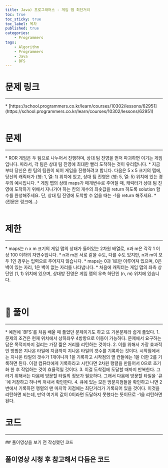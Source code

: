 ```yaml
---
title: Java) 프로그래머스 - 게임 맵 최단거리
toc: true
toc_sticky: true
toc_label: 목차
published: true
categories:
    - Programmers
tags:
    - Algorithm
    - Programmers
    - Java
    - BFS
---
```


# 문제 링크
<hr>
* [https://school.programmers.co.kr/learn/courses/10302/lessons/62951](https://school.programmers.co.kr/learn/courses/10302/lessons/62951)<br><br>

# 문제
<hr>
* ROR 게임은 두 팀으로 나누어서 진행하며, 상대 팀 진영을 먼저 파괴하면 이기는 게임입니다. 따라서, 각 팀은 상대 팀 진영에 최대한 빨리 도착하는 것이 유리합니다.
* 지금부터 당신은 한 팀의 팀원이 되어 게임을 진행하려고 합니다. 다음은 5 x 5 크기의 맵에, 당신의 캐릭터가 (행: 1, 열: 1) 위치에 있고, 상대 팀 진영은 (행: 5, 열: 5) 위치에 있는 경우의 예시입니다.
* 게임 맵의 상태 maps가 매개변수로 주어질 때, 캐릭터가 상대 팀 진영에 도착하기 위해서 지나가야 하는 칸의 개수의 최솟값을 return 하도록 solution 함수를 완성해주세요. 단, 상대 팀 진영에 도착할 수 없을 때는 -1을 return 해주세요.
* (전문은 링크에...)<br><br>

# 제한
<hr>
* maps는 n x m 크기의 게임 맵의 상태가 들어있는 2차원 배열로, n과 m은 각각 1 이상 100 이하의 자연수입니다.
* n과 m은 서로 같을 수도, 다를 수도 있지만, n과 m이 모두 1인 경우는 입력으로 주어지지 않습니다.
* maps는 0과 1로만 이루어져 있으며, 0은 벽이 있는 자리, 1은 벽이 없는 자리를 나타냅니다.
* 처음에 캐릭터는 게임 맵의 좌측 상단인 (1, 1) 위치에 있으며, 상대방 진영은 게임 맵의 우측 하단인 (n, m) 위치에 있습니다.<br><br><br>

# 👀 풀이
<hr>
* 예전에 `BFS`를 처음 배울 때 풀었던 문제이기도 하고 또 기본문제라 쉽게 풀었다.
1. 문제의 조건은 현재 위치에서 상하좌우 4방향으로 이동이 가능하다. 문제에서 요구하는 답은 목적지까지 걸리는 가장 짧은 거리를 리턴하는 것이다. 
2. 이를 위해서 가장 효과적인 방법은 지나온 타일에 지금까지 지나온 타일의 갯수를 기록하는 것이다. 시작점에서는 지나온 타일의 갯수가 1개이니까 1을 기록하고 시작점의 옆 칸들에는 1을 더한 2를 기록하면 된다. 이걸 컴퓨터에게 기록하라고 시킨다면 2차원 행렬을 만들어서 0으로 초기화 한 후 작업하는 것이 효율적일 것이다.
3. 이걸 도착점에 도달할 때까지 반복한다. 그러기 위해서는 다음에 방문할 타일의 정보가 필요하다. 그래서 다음에 방문할 타일을 `큐`에 저장하고 하나씩 꺼내서 확인한다.
4. 큐에 있는 모든 방문지점들을 확인하고 나면 2번에서 기록하던 행렬의 맨 마지막 지점에는 최단거리가 기록되어 있을 것이다. 이것을 리턴하면 되는데, 만약 여기의 값이 0이라면 도달하지 못했다는 뜻이므로 -1을 리턴하면 된다.

# 코드
<hr>
## 풀이영상을 보기 전 작성했던 코드
<script src="https://gist.github.com/miro7923/de92d73ee78595e6fb2b814097db6d7d.js"></script>

## 풀이영상 시청 후 참고해서 다듬은 코드
<script src="https://gist.github.com/miro7923/4787925f0bf7d68e5ab3c5c217432a90.js"></script>
